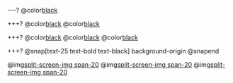 ---?
@color[black](Padding)

+++?
@color[black](Padding)
@color[black](Background-origin)

+++?
@color[black](Padding)
@color[black](Background-origin)
@color[black](Border-clip)

+++?
@snap[text-25 text-bold text-black]
background-origin
@snapend

@img[split-screen-img span-20](template/img/background-origin.png)
@img[split-screen-img span-20](template/img/border-box.png)
@img[split-screen-img span-20](template/img/content-box.png)
